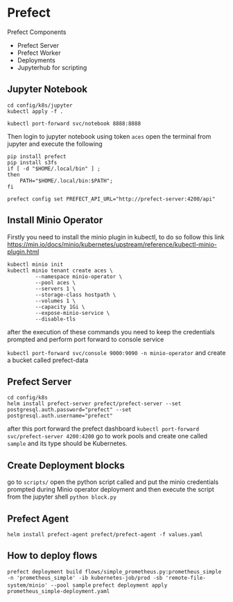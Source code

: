 # Prefect
Prefect Components
- Prefect Server
- Prefect Worker
- Deployments
- Jupyterhub for scripting

## Jupyter Notebook

```shell
cd config/k8s/jupyter
kubectl apply -f .
```
`kubectl port-forward svc/notebook 8888:8888`

Then login to jupyter notebook using token `aces` open the terminal from jupyter and execute the following

```shell
pip install prefect
pip install s3fs
if [ -d "$HOME/.local/bin" ] ; 
then     
    PATH="$HOME/.local/bin:$PATH"; 
fi

prefect config set PREFECT_API_URL="http://prefect-server:4200/api"
```

## Install Minio Operator
Firstly you need to install the minio plugin in kubectl, to do so follow this link https://min.io/docs/minio/kubernetes/upstream/reference/kubectl-minio-plugin.html
```shell
kubectl minio init
kubectl minio tenant create aces \
         --namespace minio-operator \
         --pool aces \
         --servers 1 \
         --storage-class hostpath \
         --volumes 1 \
         --capacity 1Gi \
         --expose-minio-service \
         --disable-tls
```
after the execution of these commands you need to keep the credentials prompted and perform port forward to console service

`kubectl port-forward svc/console 9000:9090 -n minio-operator` and create a bucket called prefect-data

## Prefect Server
```shell
cd config/k8s
helm install prefect-server prefect/prefect-server --set postgresql.auth.password="prefect" --set postgresql.auth.username="prefect"
```

after this port forward the prefect dashboard `kubectl port-forward svc/prefect-server 4200:4200` go to work pools and create one called `sample` and its type should be Kubernetes.

## Create Deployment blocks
go to `scripts/` open the python script called and put the minio credentials prompted during Minio operator deployment and then execute the script from the jupyter shell
`python block.py`

## Prefect Agent
```shell
helm install prefect-agent prefect/prefect-agent -f values.yaml
```

## How to deploy flows
`prefect deployment build flows/simple_prometheus.py:prometheus_simple -n 'prometheus_simple' -ib kubernetes-job/prod -sb 'remote-file-system/minio' --pool sample`
`prefect deployment apply prometheus_simple-deployment.yaml`